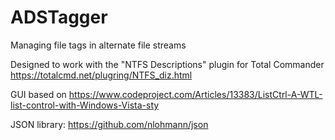 # ADSTagger
Managing file tags in alternate file streams

Designed to work with the "NTFS Descriptions" plugin for Total Commander
https://totalcmd.net/plugring/NTFS_diz.html

GUI based on https://www.codeproject.com/Articles/13383/ListCtrl-A-WTL-list-control-with-Windows-Vista-sty

JSON library: https://github.com/nlohmann/json 
